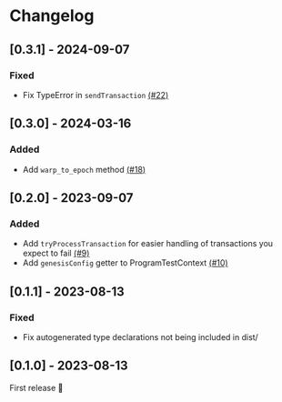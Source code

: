 # Changelog

## [0.3.1] - 2024-09-07

### Fixed

- Fix TypeError in `sendTransaction` [(#22)](https://github.com/kevinheavey/solana-bankrun/pull/22)

## [0.3.0] - 2024-03-16

### Added

- Add `warp_to_epoch` method [(#18)](https://github.com/kevinheavey/solana-bankrun/pull/18)

## [0.2.0] - 2023-09-07

### Added

- Add `tryProcessTransaction` for easier handling of transactions you expect to fail [(#9)](https://github.com/kevinheavey/solana-bankrun/pull/9)
- Add `genesisConfig` getter to ProgramTestContext [(#10)](https://github.com/kevinheavey/solana-bankrun/pull/10)

## [0.1.1] - 2023-08-13

### Fixed

- Fix autogenerated type declarations not being included in dist/

## [0.1.0] - 2023-08-13

First release 🚀
